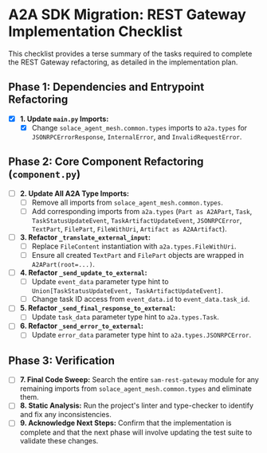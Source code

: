 # A2A SDK Migration: REST Gateway Implementation Checklist

This checklist provides a terse summary of the tasks required to complete the REST Gateway refactoring, as detailed in the implementation plan.

## Phase 1: Dependencies and Entrypoint Refactoring

- [x] **1. Update `main.py` Imports:**
    - [x] Change `solace_agent_mesh.common.types` imports to `a2a.types` for `JSONRPCErrorResponse`, `InternalError`, and `InvalidRequestError`.

## Phase 2: Core Component Refactoring (`component.py`)

- [ ] **2. Update All A2A Type Imports:**
    - [ ] Remove all imports from `solace_agent_mesh.common.types`.
    - [ ] Add corresponding imports from `a2a.types` (`Part as A2APart`, `Task`, `TaskStatusUpdateEvent`, `TaskArtifactUpdateEvent`, `JSONRPCError`, `TextPart`, `FilePart`, `FileWithUri`, `Artifact as A2AArtifact`).

- [ ] **3. Refactor `_translate_external_input`:**
    - [ ] Replace `FileContent` instantiation with `a2a.types.FileWithUri`.
    - [ ] Ensure all created `TextPart` and `FilePart` objects are wrapped in `A2APart(root=...)`.

- [ ] **4. Refactor `_send_update_to_external`:**
    - [ ] Update `event_data` parameter type hint to `Union[TaskStatusUpdateEvent, TaskArtifactUpdateEvent]`.
    - [ ] Change task ID access from `event_data.id` to `event_data.task_id`.

- [ ] **5. Refactor `_send_final_response_to_external`:**
    - [ ] Update `task_data` parameter type hint to `a2a.types.Task`.

- [ ] **6. Refactor `_send_error_to_external`:**
    - [ ] Update `error_data` parameter type hint to `a2a.types.JSONRPCError`.

## Phase 3: Verification

- [ ] **7. Final Code Sweep:** Search the entire `sam-rest-gateway` module for any remaining imports from `solace_agent_mesh.common.types` and eliminate them.
- [ ] **8. Static Analysis:** Run the project's linter and type-checker to identify and fix any inconsistencies.
- [ ] **9. Acknowledge Next Steps:** Confirm that the implementation is complete and that the next phase will involve updating the test suite to validate these changes.
